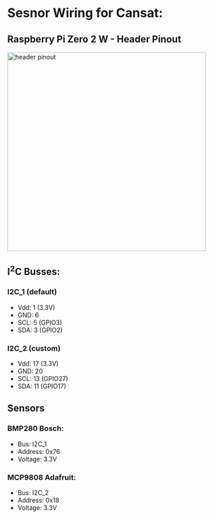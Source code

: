 # Sesnor Wiring for Cansat:
## Raspberry Pi Zero 2 W - Header Pinout

<img src="https://i.stack.imgur.com/yHddo.png" height="450px" alt="header pinout" />

## I<sup>2</sup>C Busses:
### I2C_1 (default)
- Vdd: 1 (3.3V)
- GND: 6
- SCL: 5 (GPIO3)
- SDA: 3 (GPIO2)

### I2C_2 (custom)
- Vdd: 17 (3.3V)
- GND: 20
- SCL: 13 (GPIO27)
- SDA: 11 (GPIO17)

## Sensors
### BMP280 Bosch:
- Bus: I2C_1
- Address: 0x76
- Voltage: 3.3V

### MCP9808 Adafruit:
- Bus: I2C_2
- Address: 0x18
- Voltage: 3.3V
